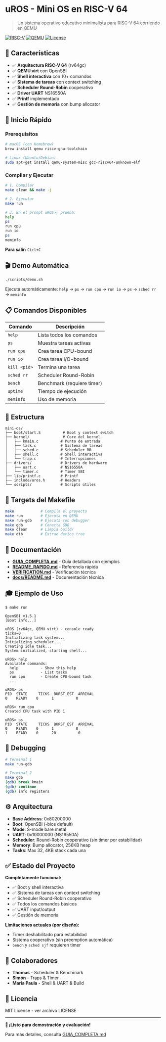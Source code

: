 # uROS - Mini OS en RISC-V 64

> Un sistema operativo educativo minimalista para RISC-V 64 corriendo en QEMU

[![RISC-V](https://img.shields.io/badge/RISC--V-64-blue)](https://riscv.org/)
[![QEMU](https://img.shields.io/badge/QEMU-virt-orange)](https://www.qemu.org/)
[![License](https://img.shields.io/badge/license-MIT-green)](LICENSE)

## 🎯 Características

- ✅ **Arquitectura RISC-V 64** (rv64gc)
- ✅ **QEMU virt** con OpenSBI
- ✅ **Shell interactiva** con 10+ comandos
- ✅ **Sistema de tareas** con context switching
- ✅ **Scheduler Round-Robin** cooperativo
- ✅ **Driver UART** NS16550A
- ✅ **Printf** implementado
- ✅ **Gestión de memoria** con bump allocator

## 🚀 Inicio Rápido

### Prerequisitos

```bash
# macOS (con Homebrew)
brew install qemu riscv-gnu-toolchain

# Linux (Ubuntu/Debian)
sudo apt-get install qemu-system-misc gcc-riscv64-unknown-elf
```

### Compilar y Ejecutar

```bash
# 1. Compilar
make clean && make -j

# 2. Ejecutar
make run

# 3. En el prompt uROS>, prueba:
help
ps
run cpu
run io
ps
meminfo
```

**Para salir:** `Ctrl+C`

## 🎬 Demo Automática

```bash
./scripts/demo.sh
```

Ejecuta automáticamente: `help` → `ps` → `run cpu` → `run io` → `ps` → `sched rr` → `meminfo`

## 📋 Comandos Disponibles

| Comando | Descripción |
|---------|-------------|
| `help` | Lista todos los comandos |
| `ps` | Muestra tareas activas |
| `run cpu` | Crea tarea CPU-bound |
| `run io` | Crea tarea I/O-bound |
| `kill <pid>` | Termina una tarea |
| `sched rr` | Scheduler Round-Robin |
| `bench` | Benchmark (requiere timer) |
| `uptime` | Tiempo de ejecución |
| `meminfo` | Uso de memoria |

## 📁 Estructura

```
mini-os/
├── boot/start.S          # Boot y context switch
├── kernel/               # Core del kernel
│   ├── kmain.c          # Punto de entrada
│   ├── task.c           # Sistema de tareas
│   ├── sched.c          # Scheduler RR
│   ├── shell.c          # Shell interactiva
│   └── trap.c           # Interrupciones
├── drivers/             # Drivers de hardware
│   ├── uart.c           # NS16550A
│   └── timer.c          # Timer SBI
├── lib/printf.c         # Printf
├── include/uros.h       # Headers
└── scripts/             # Scripts útiles
```

## 🔧 Targets del Makefile

```bash
make            # Compila el proyecto
make run        # Ejecuta en QEMU
make run-gdb    # Ejecuta con debugger
make gdb        # Conecta GDB
make clean      # Limpia build/
make dtb        # Extrae device tree
```

## 📖 Documentación

- **[GUIA_COMPLETA.md](GUIA_COMPLETA.md)** - Guía detallada con ejemplos
- **[README_RAPIDO.md](README_RAPIDO.md)** - Referencia rápida
- **[VERIFICATION.md](VERIFICATION.md)** - Verificación técnica
- **[docs/README.md](docs/README.md)** - Documentación técnica

## 🎓 Ejemplo de Uso

```
$ make run

OpenSBI v1.5.1
[Boot info...]

uROS (rv64gc, QEMU virt) - console ready
ticks=0
Initializing task system...
Initializing scheduler...
Creating idle task...
System initialized, starting shell...

uROS> help
Available commands:
  help          - Show this help
  ps            - List tasks
  run cpu       - Create CPU-bound task
  ...

uROS> ps
PID  STATE     TICKS  BURST_EST  ARRIVAL
0    READY    0      1          0

uROS> run cpu
Created CPU task with PID 1

uROS> ps
PID  STATE     TICKS  BURST_EST  ARRIVAL
0    READY    0      1          0
1    READY    0      20          0
```

## 🐛 Debugging

```bash
# Terminal 1
make run-gdb

# Terminal 2
make gdb
(gdb) break kmain
(gdb) continue
(gdb) info registers
```

## ⚙️ Arquitectura

- **Base Address**: 0x80200000
- **Boot**: OpenSBI (-bios default)
- **Mode**: S-mode bare metal
- **UART**: 0x10000000 (NS16550A)
- **Scheduler**: Round-Robin cooperativo (sin timer por estabilidad)
- **Memory**: Bump allocator, 256KB heap
- **Tasks**: Max 32, 4KB stack cada una

## ✅ Estado del Proyecto

**Completamente funcional:**
- ✅ Boot y shell interactiva
- ✅ Sistema de tareas con context switching
- ✅ Scheduler Round-Robin cooperativo
- ✅ Todos los comandos básicos
- ✅ UART input/output
- ✅ Gestión de memoria

**Limitaciones actuales (por diseño):**
- Timer deshabilitado para estabilidad
- Sistema cooperativo (sin preemption automática)
- `bench` y `sched sjf` requieren timer

## 🤝 Colaboradores

- **Thomas** - Scheduler & Benchmark
- **Simón** - Traps & Timer
- **María Paula** - Shell & UART & Build

## 📝 Licencia

MIT License - ver archivo LICENSE

---

**🚀 ¡Listo para demostración y evaluación!**

Para más detalles, consulta [GUIA_COMPLETA.md](GUIA_COMPLETA.md)

